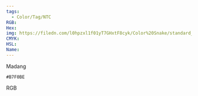 ```yaml
---
tags:
  - Color/Tag/NTC
RGB:
Hex:
img: https://filedn.com/l0hpzxl1f01yT7GHxtF8cyk/Color%20Snake/standard_csv_to_svg/B7F0BE.svg
CMYK:
HSL:
Name:
---
```

Madang
```palette
#B7F0BE
```
RGB
